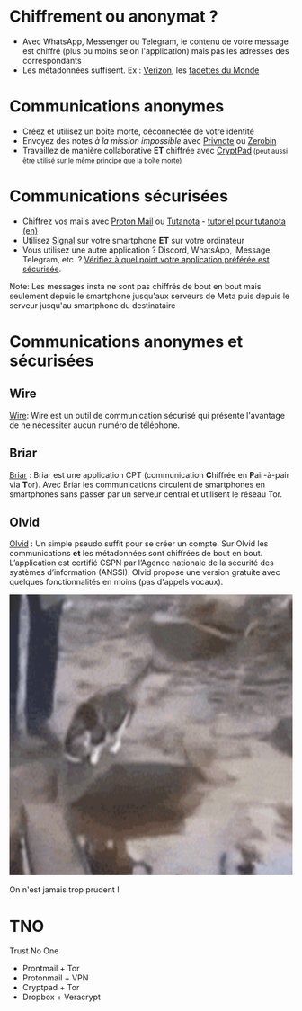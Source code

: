 Chiffrement ou anonymat ?
=======


-   Avec WhatsApp, Messenger ou Telegram, le contenu de votre message
    est chiffré (plus ou moins selon l\'application) mais pas les
    adresses des correspondants
-   Les métadonnées suffisent. Ex :
    [Verizon](http://www.theguardian.com/world/2013/jun/06/nsa-phone-records-verizon-court-order),
    les [fadettes du
    Monde](http://www.lemonde.fr/societe/article/2013/11/14/fadettes-du-monde-philippe-courroye-devant-le-csm_3513762_3224.html)



Communications anonymes
=========


<ul>
    <li>Créez et utilisez un boîte morte, déconnectée de votre identité</li>
    <li class="fragment">Envoyez des notes <em>à la mission impossible</em> avec <a href="https://privnote.com/">Privnote</a> ou <a href="https://zerobin.net/">Zerobin</a></li>
    <li class="fragment">Travaillez de manière collaborative <strong>ET</strong> chiffrée avec <a href="https://cryptpad.fr/what-is-cryptpad.html">CryptPad</a><small> (peut aussi être utilisé sur le même principe que la boîte morte)</small></a></li>
</ul>



Communications sécurisées
=========


<ul>
    <li>Chiffrez vos mails avec <a href="https://protonmail.com/">Proton Mail</a> ou <a href="https://tutanota.com/">Tutanota</a> - <a href="https://www.youtube.com/watch?v=r2pJ5h7a_o8">tutoriel pour tutanota (en)</a> </li>
    <li class="fragment">Utilisez <a href="https://signal.org/">Signal</a> sur votre smartphone <strong>ET</strong> sur votre ordinateur</li>
    <li class="fragment">Vous utilisez une autre application ? Discord, WhatsApp, iMessage, Telegram, etc. ? <a href="https://www.messenger-matrix.de/messenger-matrix-en.html">Vérifiez à quel point votre application préférée est sécurisée</a>.</li>
</ul>
Note: Les messages insta ne sont pas chiffrés de bout en bout mais seulement depuis le smartphone jusqu'aux serveurs de Meta puis depuis le serveur jusqu'au smartphone du destinataire</aside>



Communications anonymes et sécurisées
=============


Wire
---
[Wire](https://wire.com/en/ "https://wire.com/en/"): Wire est un outil de communication sécurisé qui présente l'avantage de ne nécessiter aucun numéro de téléphone.


Briar
---
[Briar](https://briarproject.org/download-briar/ "https://briarproject.org/download-briar/") : Briar est une application CPT (communication **C**hiffrée en **P**air-à-pair via **T**or). Avec Briar les communications circulent de smartphones en smartphones sans passer par un serveur central et utilisent le réseau Tor.


Olvid
---
[Olvid](https://olvid.io/) :  Un simple pseudo suffit pour se créer un compte. Sur Olvid les communications **et** les métadonnées sont chiffrées de bout en bout. L’application est certifié CSPN par l’Agence nationale de la sécurité des systèmes d’information (ANSSI). Olvid propose une version gratuite avec quelques fonctionnalités en moins (pas d'appels vocaux).


<img src="/assets/i/careful.gif" alt="On n'est jamais trop prudent" title="On n'est jamais trop prudent" width="" height="500" />

On n'est jamais trop prudent !


TNO
===

Trust No One

-   Prontmail + Tor
-   Protonmail + VPN
-   Cryptpad + Tor
-   Dropbox + Veracrypt
